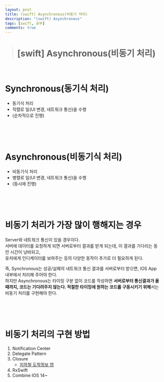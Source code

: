 ```yaml
---
layout: post
title: (swift) Asynchronous(비동기 처리)
description: "(swift) Asynchronous"
tags: [swift, 공부]
comments: true
---
```


> # [swift] Asynchronous(비동기 처리)

<br>

# Synchronous(동기식 처리)

* 동기식 처리
* 직렬로 일(UI 변경, 네트워크 통신)을 수행
* (순차적으로 진행)

<br>
<br>
<br>

# Asynchronous(비동기식 처리)

* 비동기식 처리
* 병렬로 일(UI 변경, 네트워크 통신)을 수행
* (동시에 진행)

<br>
<br>
<br>

# 비동기 처리가 가장 많이 행해지는 경우

Server와 네트워크 통신이 있을 경우이다.  
서버에 데이터를 요청하게 되면 서버로부터 결과를 받게 되는데, 이 결과를 기다리는 동안 시간이 낭비되고,  
유저에게 인디케이터를 보여주는 등의 다양한 동작이 추가로 더 필요하게 된다.  

즉, Synchronous는 성공/실패의 네트워크 통신 결과를 서버로부터 받으면, IOS App 내부에서 처리해 주어야 한다.  
하지만 Asynchronous는 타이밍 구분 없이 코드를 작성하면 **서버로부터 통신결과가 올 때까지, 코드는 기다려주지 않는다. 적절한 타이밍에 원하는 코드를 구동시키기 위해**서는 비동기 처리를 구현해야 한다.

<br>
<br>
<br>

# 비동기 처리의 구현 방법

1. Notification Center
2. Delegate Pattern
3. Closure
    - [지하철 도착정보 앱](https://github.com/wnsgur9137/Swift_UpperItermediate_Projects/tree/master/SubwayStation)
4. RxSwift
5. Combine IOS 14~